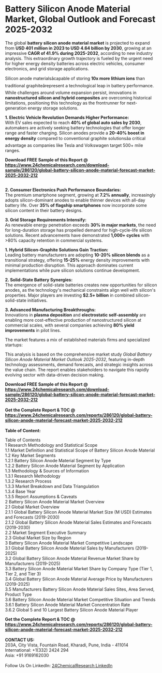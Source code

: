 <h1>Battery Silicon Anode Material Market, Global Outlook and Forecast 2025-2032</h1><p>The global <strong>battery silicon anode material market</strong> is projected to expand from <strong>USD 401 million in 2023 to USD 4.64 billion by 2030</strong>, growing at an impressive <strong>CAGR of 41.9% during 2025-2032</strong>, according to new industry analysis. This extraordinary growth trajectory is fueled by the urgent need for higher energy density batteries across electric vehicles, consumer electronics, and grid storage applications.</p><p>Silicon anode materialsâcapable of storing <strong>10x more lithium ions</strong> than traditional graphiteârepresent a technological leap in battery performance. While challenges around volume expansion persist, innovations in <strong>nanostructured silicon and hybrid composites</strong> are overcoming historical limitations, positioning this technology as the frontrunner for next-generation energy storage solutions.</p><p><strong>1. Electric Vehicle Revolution Demands Higher Performance:</strong><br>
With EV sales expected to reach <strong>40% of global auto sales by 2030</strong>, automakers are actively seeking battery technologies that offer longer range and faster charging. Silicon anodes provide a <strong>20-40% boost in energy density</strong> compared to conventional graphite solutionsâa critical advantage as companies like Tesla and Volkswagen target 500+ mile ranges.</p><div><b>Download FREE Sample of this Report @ 
            <a href="https://www.24chemicalresearch.com/download-sample/286120/global-battery-silicon-anode-material-forecast-market-2025-2032-212">
            https://www.24chemicalresearch.com/download-sample/286120/global-battery-silicon-anode-material-forecast-market-2025-2032-212</a></b></div><br><p><strong>2. Consumer Electronics Push Performance Boundaries:</strong><br>
The premium smartphone segment, growing at <strong>7.2% annually</strong>, increasingly adopts silicon-dominant anodes to enable thinner devices with all-day battery life. Over <strong>35% of flagship smartphones</strong> now incorporate some silicon content in their battery designs.</p><p><strong>3. Grid Storage Requirements Intensify:</strong><br>
As renewable energy penetration exceeds <strong>30% in major markets</strong>, the need for long-duration storage has propelled demand for high-cycle-life silicon solutions. Recent advancements have demonstrated <strong>1,000+ cycles</strong> with &gt;80% capacity retention in commercial systems.</p><p><strong>1. Hybrid Silicon-Graphite Solutions Gain Traction:</strong><br>
Leading battery manufacturers are adopting <strong>10-20% silicon blends</strong> as a transitional strategy, offering <strong>15-25%</strong> energy density improvements with minimal production disruption. This approach dominates current implementations while pure silicon solutions continue development.</p><p><strong>2. Solid-State Battery Synergies:</strong><br>
The emergence of solid-state batteries creates new opportunities for silicon anodes, as the technology's mechanical constraints align well with silicon's properties. Major players are investing <strong>$2.5+ billion</strong> in combined silicon-solid-state initiatives.</p><p><strong>3. Advanced Manufacturing Breakthroughs:</strong><br>
Innovations in <strong>plasma deposition</strong> and <strong>electrostatic self-assembly</strong> are enabling more cost-effective production of nanostructured silicon at commercial scales, with several companies achieving <strong>80% yield improvements</strong> in pilot lines.</p><p>The market features a mix of established materials firms and specialized startups:</p><p>This analysis is based on the comprehensive market study <em>Global Battery Silicon Anode Material Market Outlook 2025-2032</em>, featuring in-depth technology assessments, demand forecasts, and strategic insights across the value chain. The report enables stakeholders to navigate this rapidly evolving sector with data-driven decision making.</p><div><b>Download FREE Sample of this Report @ 
            <a href="https://www.24chemicalresearch.com/download-sample/286120/global-battery-silicon-anode-material-forecast-market-2025-2032-212">
            https://www.24chemicalresearch.com/download-sample/286120/global-battery-silicon-anode-material-forecast-market-2025-2032-212</a></b></div><br><div><b>Get the Complete Report & TOC @ 
            <a href="https://www.24chemicalresearch.com/reports/286120/global-battery-silicon-anode-material-forecast-market-2025-2032-212">
            https://www.24chemicalresearch.com/reports/286120/global-battery-silicon-anode-material-forecast-market-2025-2032-212</a></b></div><br>
            <b>Table of Content:</b><p>Table of Contents<br />
1 Research Methodology and Statistical Scope<br />
1.1 Market Definition and Statistical Scope of Battery Silicon Anode Material<br />
1.2 Key Market Segments<br />
1.2.1 Battery Silicon Anode Material Segment by Type<br />
1.2.2 Battery Silicon Anode Material Segment by Application<br />
1.3 Methodology & Sources of Information<br />
1.3.1 Research Methodology<br />
1.3.2 Research Process<br />
1.3.3 Market Breakdown and Data Triangulation<br />
1.3.4 Base Year<br />
1.3.5 Report Assumptions & Caveats<br />
2 Battery Silicon Anode Material Market Overview<br />
2.1 Global Market Overview<br />
2.1.1 Global Battery Silicon Anode Material Market Size (M USD) Estimates and Forecasts (2019-2030)<br />
2.1.2 Global Battery Silicon Anode Material Sales Estimates and Forecasts (2019-2030)<br />
2.2 Market Segment Executive Summary<br />
2.3 Global Market Size by Region<br />
3 Battery Silicon Anode Material Market Competitive Landscape<br />
3.1 Global Battery Silicon Anode Material Sales by Manufacturers (2019-2025)<br />
3.2 Global Battery Silicon Anode Material Revenue Market Share by Manufacturers (2019-2025)<br />
3.3 Battery Silicon Anode Material Market Share by Company Type (Tier 1, Tier 2, and Tier 3)<br />
3.4 Global Battery Silicon Anode Material Average Price by Manufacturers (2019-2025)<br />
3.5 Manufacturers Battery Silicon Anode Material Sales Sites, Area Served, Product Type<br />
3.6 Battery Silicon Anode Material Market Competitive Situation and Trends<br />
3.6.1 Battery Silicon Anode Material Market Concentration Rate<br />
3.6.2 Global 5 and 10 Largest Battery Silicon Anode Material Player</p><div><b>Get the Complete Report & TOC @ 
            <a href="https://www.24chemicalresearch.com/reports/286120/global-battery-silicon-anode-material-forecast-market-2025-2032-212">
            https://www.24chemicalresearch.com/reports/286120/global-battery-silicon-anode-material-forecast-market-2025-2032-212</a></b></div><br><b>CONTACT US:</b><br>
            203A, City Vista, Fountain Road, Kharadi, Pune, India - 411014<br>
            International: +1(332) 2424 294<br>
            Asia: +91 9169162030 <br><br>
            Follow Us On LinkedIn: <a href="https://www.linkedin.com/company/24chemicalresearch/">24ChemicalResearch LinkedIn</a>